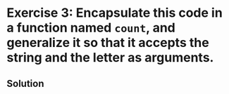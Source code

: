# Exercise 3: Encapsulate this code in a function named ```count```, and generalize it so that it accepts the string and the letter as arguments.
## Solution
